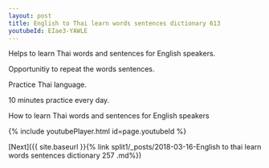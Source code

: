 ```yaml
---
layout: post
title: English to Thai learn words sentences dictionary 613 
youtubeId: EIae3-YAWLE
---
```

 
 
Helps to learn Thai words and sentences for English speakers.

Opportunitiy to repeat the words sentences. 

Practice Thai language. 
 
10 minutes practice every day. 
 
How to learn Thai words and sentences for English speakers 
 
{% include youtubePlayer.html id=page.youtubeId %}
 
 
[Next]({{ site.baseurl }}{% link  split1/_posts/2018-03-16-English to thai learn words sentences dictionary 257 .md%})
 
